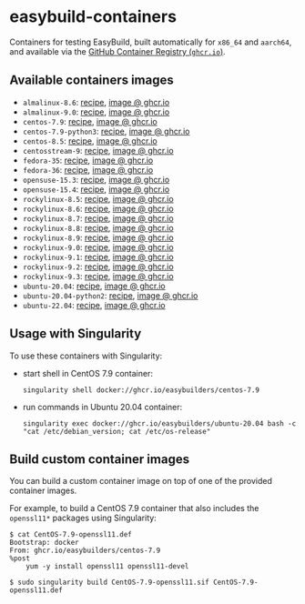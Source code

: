 # easybuild-containers

Containers for testing EasyBuild, built automatically for `x86_64` and `aarch64`, and available via the
[GitHub Container Registry (`ghcr.io`)](https://docs.github.com/en/packages/working-with-a-github-packages-registry/working-with-the-container-registry).

## Available containers images


* `almalinux-8.6`: [recipe](https://github.com/easybuilders/easybuild-containers/blob/main/almalinux-8.6/Dockerfile), [image @ ghcr.io](https://github.com/easybuilders/easybuild-containers/pkgs/container/almalinux-8.6)
* `almalinux-9.0`: [recipe](https://github.com/easybuilders/easybuild-containers/blob/main/almalinux-9.0/Dockerfile), [image @ ghcr.io](https://github.com/easybuilders/easybuild-containers/pkgs/container/almalinux-9.0)
* `centos-7.9`: [recipe](https://github.com/easybuilders/easybuild-containers/blob/main/centos-7.9/Dockerfile), [image @ ghcr.io](https://github.com/easybuilders/easybuild-containers/pkgs/container/centos-7.9)
* `centos-7.9-python3`: [recipe](https://github.com/easybuilders/easybuild-containers/blob/main/centos-7.9-python3/Dockerfile), [image @ ghcr.io](https://github.com/easybuilders/easybuild-containers/pkgs/container/centos-7.9-python3)
* `centos-8.5`: [recipe](https://github.com/easybuilders/easybuild-containers/blob/main/centos-8.5/Dockerfile), [image @ ghcr.io](https://github.com/easybuilders/easybuild-containers/pkgs/container/centos-8.5)
* `centosstream-9`: [recipe](https://github.com/easybuilders/easybuild-containers/blob/main/centosstream-9/Dockerfile), [image @ ghcr.io](https://github.com/easybuilders/easybuild-containers/pkgs/container/centosstream-9)
* `fedora-35`: [recipe](https://github.com/easybuilders/easybuild-containers/blob/main/fedora-35/Dockerfile), [image @ ghcr.io](https://github.com/easybuilders/easybuild-containers/pkgs/container/fedora-35)
* `fedora-36`: [recipe](https://github.com/easybuilders/easybuild-containers/blob/main/fedora-36/Dockerfile), [image @ ghcr.io](https://github.com/easybuilders/easybuild-containers/pkgs/container/fedora-36)
* `opensuse-15.3`: [recipe](https://github.com/easybuilders/easybuild-containers/blob/main/opensuse-15.3/Dockerfile), [image @ ghcr.io](https://github.com/easybuilders/easybuild-containers/pkgs/container/opensuse-15.3)
* `opensuse-15.4`: [recipe](https://github.com/easybuilders/easybuild-containers/blob/main/opensuse-15.4/Dockerfile), [image @ ghcr.io](https://github.com/easybuilders/easybuild-containers/pkgs/container/opensuse-15.4)
* `rockylinux-8.5`: [recipe](https://github.com/easybuilders/easybuild-containers/blob/main/rockylinux-8.5/Dockerfile), [image @ ghcr.io](https://github.com/easybuilders/easybuild-containers/pkgs/container/rockylinux-8.5)
* `rockylinux-8.6`: [recipe](https://github.com/easybuilders/easybuild-containers/blob/main/rockylinux-8.6/Dockerfile), [image @ ghcr.io](https://github.com/easybuilders/easybuild-containers/pkgs/container/rockylinux-8.6)
* `rockylinux-8.7`: [recipe](https://github.com/easybuilders/easybuild-containers/blob/main/rockylinux-8.7/Dockerfile), [image @ ghcr.io](https://github.com/easybuilders/easybuild-containers/pkgs/container/rockylinux-8.7)
* `rockylinux-8.8`: [recipe](https://github.com/easybuilders/easybuild-containers/blob/main/rockylinux-8.8/Dockerfile), [image @ ghcr.io](https://github.com/easybuilders/easybuild-containers/pkgs/container/rockylinux-8.8)
* `rockylinux-8.9`: [recipe](https://github.com/easybuilders/easybuild-containers/blob/main/rockylinux-8.9/Dockerfile), [image @ ghcr.io](https://github.com/easybuilders/easybuild-containers/pkgs/container/rockylinux-8.9)
* `rockylinux-9.0`: [recipe](https://github.com/easybuilders/easybuild-containers/blob/main/rockylinux-9.0/Dockerfile), [image @ ghcr.io](https://github.com/easybuilders/easybuild-containers/pkgs/container/rockylinux-9.0)
* `rockylinux-9.1`: [recipe](https://github.com/easybuilders/easybuild-containers/blob/main/rockylinux-9.1/Dockerfile), [image @ ghcr.io](https://github.com/easybuilders/easybuild-containers/pkgs/container/rockylinux-9.1)
* `rockylinux-9.2`: [recipe](https://github.com/easybuilders/easybuild-containers/blob/main/rockylinux-9.2/Dockerfile), [image @ ghcr.io](https://github.com/easybuilders/easybuild-containers/pkgs/container/rockylinux-9.2)
* `rockylinux-9.3`: [recipe](https://github.com/easybuilders/easybuild-containers/blob/main/rockylinux-9.3/Dockerfile), [image @ ghcr.io](https://github.com/easybuilders/easybuild-containers/pkgs/container/rockylinux-9.3)
* `ubuntu-20.04`: [recipe](https://github.com/easybuilders/easybuild-containers/blob/main/ubuntu-20.04/Dockerfile), [image @ ghcr.io](https://github.com/easybuilders/easybuild-containers/pkgs/container/ubuntu-20.04)
* `ubuntu-20.04-python2`: [recipe](https://github.com/easybuilders/easybuild-containers/blob/main/ubuntu-20.04-python2/Dockerfile), [image @ ghcr.io](https://github.com/easybuilders/easybuild-containers/pkgs/container/ubuntu-20.04-python2)
* `ubuntu-22.04`: [recipe](https://github.com/easybuilders/easybuild-containers/blob/main/ubuntu-22.04/Dockerfile), [image @ ghcr.io](https://github.com/easybuilders/easybuild-containers/pkgs/container/ubuntu-22.04)

## Usage with Singularity

To use these containers with Singularity:

* start shell in CentOS 7.9 container:
  ```
  singularity shell docker://ghcr.io/easybuilders/centos-7.9
  ```

* run commands in Ubuntu 20.04 container:
  ```
  singularity exec docker://ghcr.io/easybuilders/ubuntu-20.04 bash -c "cat /etc/debian_version; cat /etc/os-release"
  ```

## Build custom container images

You can build a custom container image on top of one of the provided container images.

For example, to build a CentOS 7.9 container that also includes the `openssl11*` packages using Singularity:

```
$ cat CentOS-7.9-openssl11.def
Bootstrap: docker
From: ghcr.io/easybuilders/centos-7.9
%post
    yum -y install openssl11 openssl11-devel

$ sudo singularity build CentOS-7.9-openssl11.sif CentOS-7.9-openssl11.def
```
